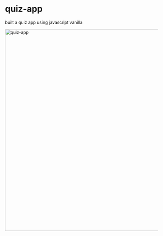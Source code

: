 # quiz-app
built a quiz app using javascript vanilla

<img width="666" alt="quiz-app" src="https://user-images.githubusercontent.com/92803581/201118602-91edbe1d-4bfc-450f-8082-03d91b2a4de9.png">

